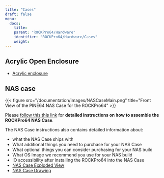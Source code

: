 ```yaml
---
title: "Cases"
draft: false
menu:
  docs:
    title:
    parent: "ROCKPro64/Hardware"
    identifier: "ROCKPro64/Hardware/Cases"
    weight: 
---
```


## Acrylic Open Enclosure

* [Acrylic enclosure](https://pine64.com/product/pine-a64-rockpro64-acrylic-open-enclosure)

## NAS case

{{< figure src="/documentation/images/NASCaseMain.png" title="Front View of the PINE64 NAS Case for the ROCKPro64" >}}

Please [follow this this link](/documentation/Accessories/Cases/NASCase) for **detailed instructions on how to assemble the ROCKPro64 NAS Case**.

The NAS Case instructions also contains detailed information about:

* what the NAS Case ships with
* What additional things you need to purchase for your NAS Case
* What optional things you can consider purchasing for your NAS build
* What OS Image we recommend you use for your NAS build
* IO accessibility after installing the ROCKPro64 into the NAS Case
* [NAS Case Exploded View](https://files.pine64.org/doc/rockpro64/ROCKPro64%20NAS%20Case%20Exploded%20View%20Diagram.pdf)
* [NAS Case Drawing](https://files.pine64.org/doc/rockpro64/NAS%20Case%20Drawing.dwg)
